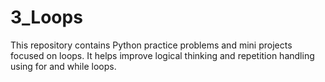 # 3_Loops
This repository contains Python practice problems and mini projects focused on loops.   It helps improve logical thinking and repetition handling using for and while loops.

